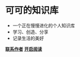 
<!-- ![logo](https://cdn.jsdelivr.net/gh/justacoder99/r2coding@master/img/r2coding_logo_cover.7hb2s8l3eqk0.png) -->
# 可可的知识库
- 一个正在慢慢进化的个人知识库
- 学习、创造、分享
- 记录生活的美好

<!-- - 本站取名为 **r2coding**，即 **Road To Coding**，意为编程自学之路，是自学编程以来所用资源和分享内容的大聚合。旨在为编程自学者提供一系列清晰的学习路线、靠谱的资源、高效的工具、和务实的文章，方便自己也方便他人。**网站内容会持续保持更新，欢迎收藏品鉴！** -->

<!-- ## 记住，一定要善用 `Ctrl+F` 哦！ -->

[**联系作者**](https://github.com/)
[**开启阅读**](README.md)

